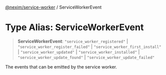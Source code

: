 [@nexim/service-worker](../README.md) / ServiceWorkerEvent

# Type Alias: ServiceWorkerEvent

> **ServiceWorkerEvent**: `"service_worker_registered"` \| `"service_worker_register_failed"` \| `"service_worker_first_install"` \| `"service_worker_updated"` \| `"service_worker_installed"` \| `"service_worker_update_found"` \| `"service_worker_update_failed"`

The events that can be emitted by the service worker.
